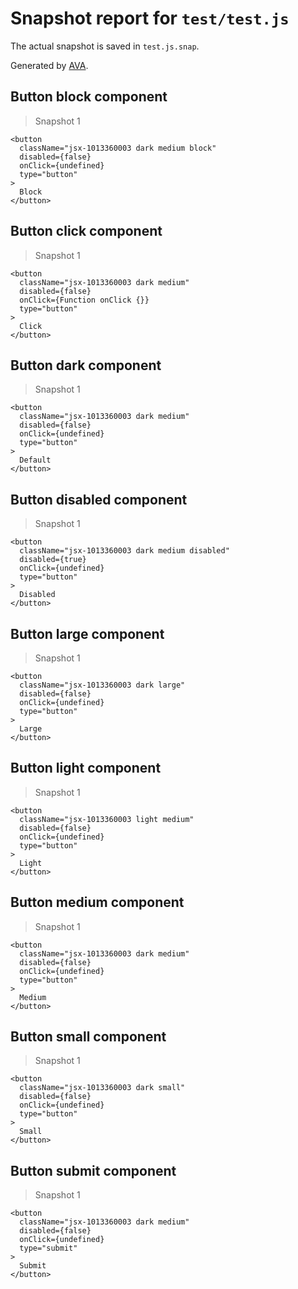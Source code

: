 # Snapshot report for `test/test.js`

The actual snapshot is saved in `test.js.snap`.

Generated by [AVA](https://ava.li).

## Button block component

> Snapshot 1

    <button
      className="jsx-1013360003 dark medium block"
      disabled={false}
      onClick={undefined}
      type="button"
    >
      Block
    </button>

## Button click component

> Snapshot 1

    <button
      className="jsx-1013360003 dark medium"
      disabled={false}
      onClick={Function onClick {}}
      type="button"
    >
      Click
    </button>

## Button dark component

> Snapshot 1

    <button
      className="jsx-1013360003 dark medium"
      disabled={false}
      onClick={undefined}
      type="button"
    >
      Default
    </button>

## Button disabled component

> Snapshot 1

    <button
      className="jsx-1013360003 dark medium disabled"
      disabled={true}
      onClick={undefined}
      type="button"
    >
      Disabled
    </button>

## Button large component

> Snapshot 1

    <button
      className="jsx-1013360003 dark large"
      disabled={false}
      onClick={undefined}
      type="button"
    >
      Large
    </button>

## Button light component

> Snapshot 1

    <button
      className="jsx-1013360003 light medium"
      disabled={false}
      onClick={undefined}
      type="button"
    >
      Light
    </button>

## Button medium component

> Snapshot 1

    <button
      className="jsx-1013360003 dark medium"
      disabled={false}
      onClick={undefined}
      type="button"
    >
      Medium
    </button>

## Button small component

> Snapshot 1

    <button
      className="jsx-1013360003 dark small"
      disabled={false}
      onClick={undefined}
      type="button"
    >
      Small
    </button>

## Button submit component

> Snapshot 1

    <button
      className="jsx-1013360003 dark medium"
      disabled={false}
      onClick={undefined}
      type="submit"
    >
      Submit
    </button>
